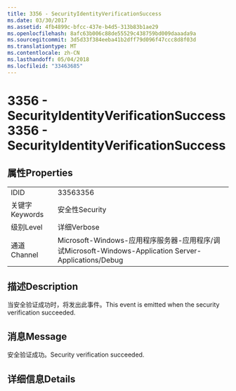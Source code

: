 ```yaml
---
title: 3356 - SecurityIdentityVerificationSuccess
ms.date: 03/30/2017
ms.assetid: 4fb4899c-bfcc-437e-b4d5-313b83b1ae29
ms.openlocfilehash: 8afc63b006c88de55529c438759bd009daaada9a
ms.sourcegitcommit: 3d5d33f384eeba41b2dff79d096f47ccc8d8f03d
ms.translationtype: MT
ms.contentlocale: zh-CN
ms.lasthandoff: 05/04/2018
ms.locfileid: "33463685"
---
```

# <a name="3356---securityidentityverificationsuccess"></a><span data-ttu-id="8b3c4-102">3356 - SecurityIdentityVerificationSuccess</span><span class="sxs-lookup"><span data-stu-id="8b3c4-102">3356 - SecurityIdentityVerificationSuccess</span></span>
## <a name="properties"></a><span data-ttu-id="8b3c4-103">属性</span><span class="sxs-lookup"><span data-stu-id="8b3c4-103">Properties</span></span>  
  
|||  
|-|-|  
|<span data-ttu-id="8b3c4-104">ID</span><span class="sxs-lookup"><span data-stu-id="8b3c4-104">ID</span></span>|<span data-ttu-id="8b3c4-105">3356</span><span class="sxs-lookup"><span data-stu-id="8b3c4-105">3356</span></span>|  
|<span data-ttu-id="8b3c4-106">关键字</span><span class="sxs-lookup"><span data-stu-id="8b3c4-106">Keywords</span></span>|<span data-ttu-id="8b3c4-107">安全性</span><span class="sxs-lookup"><span data-stu-id="8b3c4-107">Security</span></span>|  
|<span data-ttu-id="8b3c4-108">级别</span><span class="sxs-lookup"><span data-stu-id="8b3c4-108">Level</span></span>|<span data-ttu-id="8b3c4-109">详细</span><span class="sxs-lookup"><span data-stu-id="8b3c4-109">Verbose</span></span>|  
|<span data-ttu-id="8b3c4-110">通道</span><span class="sxs-lookup"><span data-stu-id="8b3c4-110">Channel</span></span>|<span data-ttu-id="8b3c4-111">Microsoft-Windows-应用程序服务器-应用程序/调试</span><span class="sxs-lookup"><span data-stu-id="8b3c4-111">Microsoft-Windows-Application Server-Applications/Debug</span></span>|  
  
## <a name="description"></a><span data-ttu-id="8b3c4-112">描述</span><span class="sxs-lookup"><span data-stu-id="8b3c4-112">Description</span></span>  
 <span data-ttu-id="8b3c4-113">当安全验证成功时，将发出此事件。</span><span class="sxs-lookup"><span data-stu-id="8b3c4-113">This event is emitted when the security verification succeeded.</span></span>  
  
## <a name="message"></a><span data-ttu-id="8b3c4-114">消息</span><span class="sxs-lookup"><span data-stu-id="8b3c4-114">Message</span></span>  
 <span data-ttu-id="8b3c4-115">安全验证成功。</span><span class="sxs-lookup"><span data-stu-id="8b3c4-115">Security verification succeeded.</span></span>  
  
## <a name="details"></a><span data-ttu-id="8b3c4-116">详细信息</span><span class="sxs-lookup"><span data-stu-id="8b3c4-116">Details</span></span>
